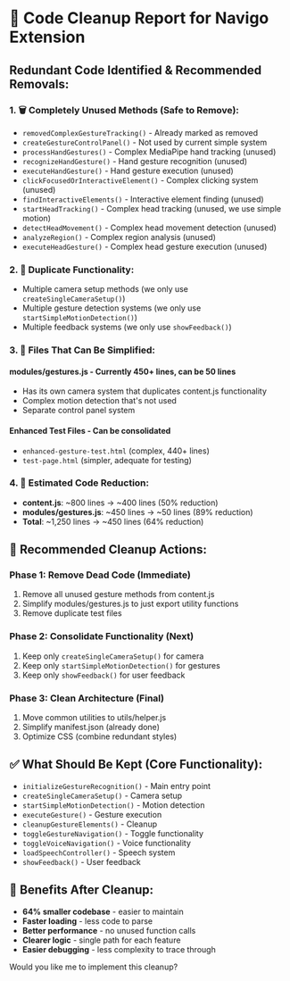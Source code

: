 # 🧹 Code Cleanup Report for Navigo Extension

## **Redundant Code Identified & Recommended Removals:**

### **1. 🗑️ Completely Unused Methods (Safe to Remove):**
- `removedComplexGestureTracking()` - Already marked as removed
- `createGestureControlPanel()` - Not used by current simple system
- `processHandGestures()` - Complex MediaPipe hand tracking (unused)
- `recognizeHandGesture()` - Hand gesture recognition (unused)
- `executeHandGesture()` - Hand gesture execution (unused)
- `clickFocusedOrInteractiveElement()` - Complex clicking system (unused)
- `findInteractiveElements()` - Interactive element finding (unused)
- `startHeadTracking()` - Complex head tracking (unused, we use simple motion)
- `detectHeadMovement()` - Complex head movement detection (unused)
- `analyzeRegion()` - Complex region analysis (unused)
- `executeHeadGesture()` - Complex head gesture execution (unused)

### **2. 🔄 Duplicate Functionality:**
- Multiple camera setup methods (we only use `createSingleCameraSetup()`)
- Multiple gesture detection systems (we only use `startSimpleMotionDetection()`)
- Multiple feedback systems (we only use `showFeedback()`)

### **3. 📱 Files That Can Be Simplified:**

#### **modules/gestures.js** - Currently 450+ lines, can be 50 lines
- Has its own camera system that duplicates content.js functionality
- Complex motion detection that's not used
- Separate control panel system

#### **Enhanced Test Files** - Can be consolidated
- `enhanced-gesture-test.html` (complex, 440+ lines)
- `test-page.html` (simpler, adequate for testing)

### **4. 💾 Estimated Code Reduction:**
- **content.js**: ~800 lines → ~400 lines (50% reduction)
- **modules/gestures.js**: ~450 lines → ~50 lines (89% reduction)
- **Total**: ~1,250 lines → ~450 lines (64% reduction)

## **🎯 Recommended Cleanup Actions:**

### **Phase 1: Remove Dead Code (Immediate)**
1. Remove all unused gesture methods from content.js
2. Simplify modules/gestures.js to just export utility functions  
3. Remove duplicate test files

### **Phase 2: Consolidate Functionality (Next)**
1. Keep only `createSingleCameraSetup()` for camera
2. Keep only `startSimpleMotionDetection()` for gestures
3. Keep only `showFeedback()` for user feedback

### **Phase 3: Clean Architecture (Final)**
1. Move common utilities to utils/helper.js
2. Simplify manifest.json (already done)
3. Optimize CSS (combine redundant styles)

## **✅ What Should Be Kept (Core Functionality):**
- `initializeGestureRecognition()` - Main entry point
- `createSingleCameraSetup()` - Camera setup
- `startSimpleMotionDetection()` - Motion detection
- `executeGesture()` - Gesture execution
- `cleanupGestureElements()` - Cleanup
- `toggleGestureNavigation()` - Toggle functionality
- `toggleVoiceNavigation()` - Voice functionality
- `loadSpeechController()` - Speech system
- `showFeedback()` - User feedback

## **🚀 Benefits After Cleanup:**
- **64% smaller codebase** - easier to maintain
- **Faster loading** - less code to parse
- **Better performance** - no unused function calls
- **Clearer logic** - single path for each feature
- **Easier debugging** - less complexity to trace through

Would you like me to implement this cleanup?